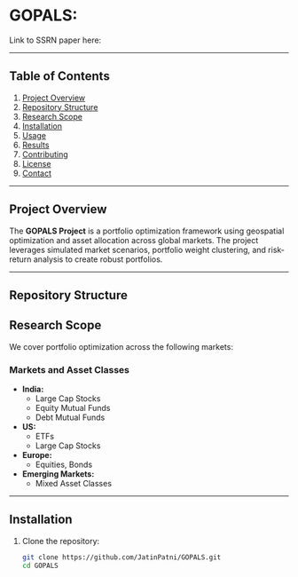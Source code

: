 # GOPALS: 

Link to SSRN paper here:

---

## **Table of Contents**
1. [Project Overview](#project-overview)
2. [Repository Structure](#repository-structure)
3. [Research Scope](#research-scope)
4. [Installation](#installation)
5. [Usage](#usage)
6. [Results](#results)
7. [Contributing](#contributing)
8. [License](#license)
9. [Contact](#contact)

---

## **Project Overview**
The **GOPALS Project** is a portfolio optimization framework using geospatial optimization and asset allocation across global markets. The project leverages simulated market scenarios, portfolio weight clustering, and risk-return analysis to create robust portfolios.

---

## **Repository Structure**

## **Research Scope**
We cover portfolio optimization across the following markets:

### **Markets and Asset Classes**
- **India:**
  - Large Cap Stocks
  - Equity Mutual Funds
  - Debt Mutual Funds
- **US:**
  - ETFs
  - Large Cap Stocks
- **Europe:**
  - Equities, Bonds
- **Emerging Markets:**
  - Mixed Asset Classes

---

## **Installation**
1. Clone the repository:
   ```bash
   git clone https://github.com/JatinPatni/GOPALS.git
   cd GOPALS
